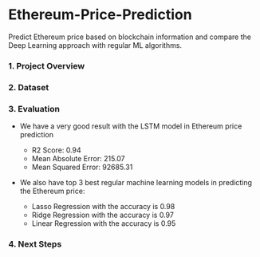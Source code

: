 # Ethereum-Price-Prediction
Predict Ethereum price based on blockchain information and compare the Deep Learning approach with regular ML algorithms.

### 1. Project Overview


### 2. Dataset

### 3. Evaluation
- We have a very good result with the LSTM model in Ethereum price prediction
  - R2 Score:  0.94
  - Mean Absolute Error:  215.07
  - Mean Squared Error:  92685.31
 
- We also have top 3 best regular machine learning models in predicting the Ethereum price:
  - Lasso Regression with the accuracy is 0.98
  - Ridge Regression with the accuracy is 0.97
  - Linear Regression with the accuracy is 0.95
  
### 4. Next Steps
